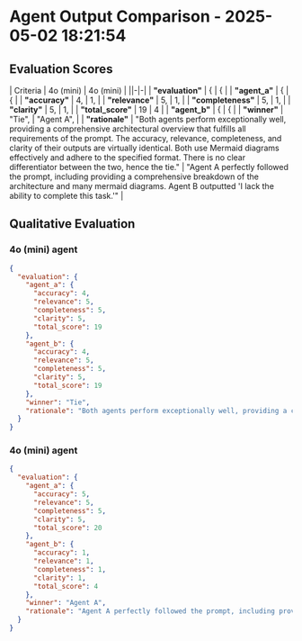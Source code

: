 # Agent Output Comparison - 2025-05-02 18:21:54

## Evaluation Scores

| Criteria | 4o (mini) | 4o (mini) |
||-|-|
| **"evaluation"** | { | { |
| **"agent_a"** | { | { |
| **"accuracy"** | 4, | 1, |
| **"relevance"** | 5, | 1, |
| **"completeness"** | 5, | 1, |
| **"clarity"** | 5, | 1, |
| **"total_score"** | 19 | 4 |
| **"agent_b"** | { | { |
| **"winner"** | "Tie", | "Agent A", |
| **"rationale"** | "Both agents perform exceptionally well, providing a comprehensive architectural overview that fulfills all requirements of the prompt. The accuracy, relevance, completeness, and clarity of their outputs are virtually identical. Both use Mermaid diagrams effectively and adhere to the specified format. There is no clear differentiator between the two, hence the tie." | "Agent A perfectly followed the prompt, including providing a comprehensive breakdown of the architecture and many mermaid diagrams. Agent B outputted 'I lack the ability to complete this task.'" |

## Qualitative Evaluation

### 4o (mini) agent

```json
{
  "evaluation": {
    "agent_a": {
      "accuracy": 4,
      "relevance": 5,
      "completeness": 5,
      "clarity": 5,
      "total_score": 19
    },
    "agent_b": {
      "accuracy": 4,
      "relevance": 5,
      "completeness": 5,
      "clarity": 5,
      "total_score": 19
    },
    "winner": "Tie",
    "rationale": "Both agents perform exceptionally well, providing a comprehensive architectural overview that fulfills all requirements of the prompt. The accuracy, relevance, completeness, and clarity of their outputs are virtually identical. Both use Mermaid diagrams effectively and adhere to the specified format. There is no clear differentiator between the two, hence the tie."
  }
}
```


### 4o (mini) agent

```json
{
  "evaluation": {
    "agent_a": {
      "accuracy": 5,
      "relevance": 5,
      "completeness": 5,
      "clarity": 5,
      "total_score": 20
    },
    "agent_b": {
      "accuracy": 1,
      "relevance": 1,
      "completeness": 1,
      "clarity": 1,
      "total_score": 4
    },
    "winner": "Agent A",
    "rationale": "Agent A perfectly followed the prompt, including providing a comprehensive breakdown of the architecture and many mermaid diagrams. Agent B outputted 'I lack the ability to complete this task.'"
  }
}
```

